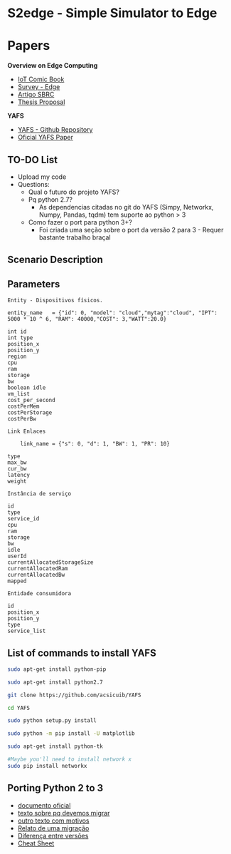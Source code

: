 
# S2edge - Simple Simulator to Edge

# Papers

**Overview on Edge Computing**

  - [IoT Comic Book](https://drive.google.com/file/d/1ChouVHAa0OxDT1cK3hnuGXK04SC8zkxs/view?usp=sharing)
  - [Survey - Edge](https://drive.google.com/file/d/1Mybe-CyLMRBSJemb9xi7mFPJlqYImTMn/view?usp=sharing)
  - [Artigo SBRC](https://drive.google.com/file/d/1Y4hif0Qc5UIZAsrok2qE9wWHzW9udMki/view?usp=sharing)
  - [Thesis Proposal](https://drive.google.com/file/d/1Y4hif0Qc5UIZAsrok2qE9wWHzW9udMki/view?usp=sharing)
 
 **YAFS**
  - [YAFS - Github Repository](https://github.com/acsicuib/YAFS)
  - [Oficial YAFS Paper](https://arxiv.org/abs/1902.01091)

## TO-DO List
  - Upload my code
  - Questions: 
    - Qual o futuro do projeto YAFS? 
    - Pq python 2.7? 
      - As dependencias citadas no git do YAFS (Simpy, Networkx, Numpy, Pandas, tqdm) tem suporte ao python > 3
    - Como fazer o port para python 3+?
      - Foi criada uma seção sobre o port da versão 2 para 3 - Requer bastante trabalho braçal


## Scenario Description
## Parameters



```
Entity - Dispositivos físicos.

entity_name   = {"id": 0, "model": "cloud","mytag":"cloud", "IPT": 5000 * 10 ^ 6, "RAM": 40000,"COST": 3,"WATT":20.0}

int id
int type
position_x
position_y
region
cpu
ram
storage
bw
boolean idle
vm_list
cost_per_second
costPerMem
costPerStorage
costPerBw
```

```
Link Enlaces

    link_name = {"s": 0, "d": 1, "BW": 1, "PR": 10}

type
max_bw
cur_bw
latency
weight
```


```
Instância de serviço

id
type
service_id
cpu
ram
storage
bw
idle
userId
currentAllocatedStorageSize
currentAllocatedRam
currentAllocatedBw
mapped
```

```
Entidade consumidora

id
position_x
position_y
type
service_list
```


## List of commands to install YAFS

```bash
sudo apt-get install python-pip

sudo apt-get install python2.7

git clone https://github.com/acsicuib/YAFS

cd YAFS

sudo python setup.py install

sudo python -m pip install -U matplotlib

sudo apt-get install python-tk

#Maybe you'll need to install network x
sudo pip install networkx
```


## Porting Python 2 to 3

 - [documento oficial](https://docs.python.org/3/howto/pyporting.html)
 - [texto sobre pq devemos migrar](http://blog.aprendapython.com.br/articles/python2-ou-3-1fr71/)
 - [outro texto com motivos](http://www.zeletron.com.br/2013/03/portando-para-o-python-3.html)
 - [Relato de uma migração](https://www.agatetepe.com.br/licoes-aprendidas-da-migracao-para-o-python-3/)
 - [Diferença entre versões](https://blog.caelum.com.br/quais-as-diferencas-entre-python-2-e-python-3/)
 - [Cheat Sheet](http://python-future.org/compatible_idioms.html)
 

